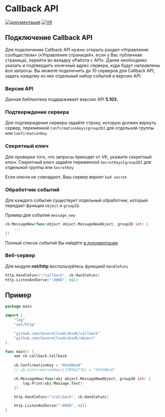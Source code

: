# Callback API

[![документация](https://godoc.org/github.com/SevereCloud/vksdk/errors?status.svg)](http://godoc.org/github.com/SevereCloud/vksdk/callback)
[![VK](https://img.shields.io/badge/developers-%234a76a8.svg?logo=VK&logoColor=white)](https://vk.com/dev/callback_api)

## Подключение Callback API

Для подключения Callback API нужно открыть раздел «Управление сообществом» («Управление страницей», если у Вас публичная страница), перейти во вкладку «Работа с API». 
Далее необходимо указать и подтвердить конечный адрес сервера, куда будут направлены все запросы. Вы можете подключить до 10 серверов для Callback API, задать каждому из них отдельный набор событий и версию API.

### Версия API

Данная библиотека поддерживает версию API **5.103**.

### Подтверждение сервера

Для подтверждения сервера задайте строку, которую должен вернуть сервер, переменной `ConfirmationKeys[groupID]` для отдельной группы или `ConfirmationKey`

### Секретный ключ

Для проверки того, что запросы приходят от VK, укажите секретный ключ. Cекретный ключ задайте переменной `SecretKeys[groupID]` для отдельной группы или `SecretKey`

Если ключи не совпадают, Ваш сервер вернет `bad secret`

### Обработчик событий

Для каждого события существует отдельный обработчик, который передает функции `object` и `groupID`.

Пример для события `message_new`

```go
cb.MessageNew(func(object object.MessageNewObject, groupID int) {
	...
})
```

Полный список событий Вы найдёте [в документации](https://vk.com/dev/groups_events)

### Веб-сервер

Для модуля **net/http** воспользуйтесь функцией `HandleFunc`

```go
http.HandleFunc("/callback", cb.HandleFunc)
http.ListenAndServe(":8080", nil)
```

## Пример

```go
package main

import (
	"log"
	"net/http"

	"github.com/SevereCloud/vksdk/callback"
	"github.com/SevereCloud/vksdk/object"
)

func main() {
	var cb callback.Callback
	
	cb.ConfirmationKey = "693d0ba9"
	// cb.ConfirmationKeys[170561776] = "693d0ba9"

	cb.MessageNew(func(obj object.MessageNewObject, groupID int) {
		log.Print(obj.Message.Text)
	})

	http.HandleFunc("/callback", cb.HandleFunc)

	http.ListenAndServe(":8080", nil)
}
```
